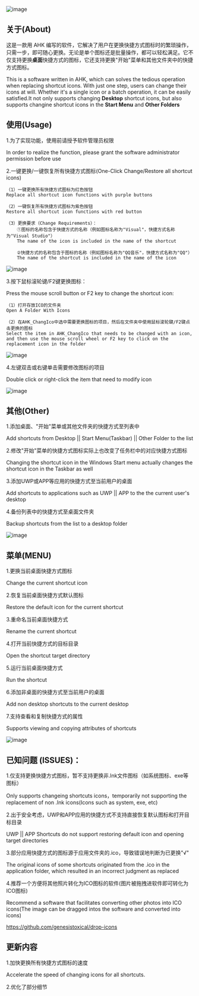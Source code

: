 ![image](https://github.com/iKineticate/AHK-ChangeIcon/blob/main/Introduction/AHK_ChangeIcon.png)

## 关于(About)

这是一款用 AHK 编写的软件，它解决了用户在更换快捷方式图标时的繁琐操作，只需一步，即可随心更换。无论是单个图标还是批量操作，都可以轻松满足。它不仅支持更换**桌面**快捷方式的图标，它还支持更换"开始"菜单和其他文件夹中的快捷方式图标。

This is a software written in AHK, which can solves the tedious operation when replacing shortcut icons. With just one step, users can change their icons at will. Whether it's a single icon or a batch operation, it can be easily satisfied.It not only supports changing **Desktop** shortcut icons, but also supports changine shortcut icons in the **Start Menu** and **Other Folders**

## 使用(Usage)

1.为了实现功能，使用前请授予软件管理员权限

In order to realize the function, please grant the software administrator permission before use

2.一键更换/一键恢复所有快捷方式图标(One-Click Change/Restore all shortcut icons)

    （1）一键更换所有快捷方式图标为红色按钮
    Replace all shortcut icon functions with purple buttons

    （2）一键恢复所有快捷方式图标为紫色按钮
    Restore all shortcut icon functions with red button

    （3）更换要求（Change Requirements）：
        ①图标的名称包含于快捷方式的名称（例如图标名称为"Visual"，快捷方式名称为"Visual Studio"）
        The name of the icon is included in the name of the shortcut

        ②快捷方式的名称包含于图标的名称（例如图标名称为"QQ音乐"，快捷方式名称为"QQ"）
        The name of the shortcut is included in the name of the icon

![image](https://github.com/iKineticate/AHK-ChangeIcon/blob/main/Introduction/Auto_Change.gif)

3.按下鼠标滚轮键/F2键更换图标：

Press the mouse scroll button or F2 key to change the shortcut icon:

    （1）打开存放ICO的文件夹
    Open A Folder With Icons

    （2）在AHK_ChangIco中选中需要更换图标的项目，然后在文件夹中使用鼠标滚轮键/F2键点击更换的图标
    Select the item in AHK_ChangIco that needs to be changed with an icon, and then use the mouse scroll wheel or F2 key to click on the replacement icon in the folder

![image](https://github.com/iKineticate/AHK-ChangeIcon/blob/main/Introduction/MButtom&F2.gif)

4.左键双击或右键单击需要修改图标的项目

Double click or right-click the item that need to modify icon

![image](https://github.com/iKineticate/AHK-ChangeIcon/blob/main/Introduction/LButtom&Menu.gif)


## 其他(Other)

1.添加桌面、"开始"菜单或其他文件夹的快捷方式至列表中

Add shortcuts from Desktop || Start Menu(Taskbar) || Other Folder to the list

2.修改"开始"菜单的快捷方式图标实际上也改变了任务栏中的对应快捷方式图标

Changing the shortcut icon in the Windows Start menu actually changes the shortcut icon in the Taskbar as well

3.添加UWP或APP等应用的快捷方式至当前用户的桌面

Add shortcuts to applications such as UWP || APP to the the current user's desktop

4.备份列表中的快捷方式至桌面文件夹

Backup shortcuts from the list to a desktop folder

![image](https://github.com/iKineticate/AHK-ChangeIcon/blob/main/Introduction/Other.png)

## 菜单(MENU)

1.更换当前桌面快捷方式图标

Change the current shortcut icon

2.恢复当前桌面快捷方式默认图标

Restore the default icon for the current shortcut

3.重命名当前桌面快捷方式

Rename the current shortcut

4.打开当前快捷方式的目标目录

Open the shortcut target directory

5.运行当前桌面快捷方式

Run the shortcut

6.添加非桌面的快捷方式至当前用户的桌面

Add non desktop shortcuts to the current desktop

7.支持查看和复制快捷方式的属性

Supports viewing and copying attributes of shortcuts

![image](https://github.com/iKineticate/AHK-ChangeIcon/blob/main/Introduction/Menu.jpg)

## 已知问题 (ISSUES)：

1.仅支持更换快捷方式图标，暂不支持更换非.lnk文件图标（如系统图标、exe等图标）

Only supports changeing shortcuts icons，temporarily not supporting the replacement of non .lnk icons(Icons such as system, exe, etc)

2.出于安全考虑，UWP和APP应用的快捷方式不支持直接恢复默认图标和打开目标目录

UWP || APP Shortcuts do not support restoring default icon and opening target directories

3.部分应用快捷方式的图标源于应用文件夹的.ico，导致错误地判断为已更换"√"

The original icons of some shortcuts originated from the .ico in the application folder, which resulted in an incorrect judgment as replaced

4.推荐一个方便将其他照片转化为ICO图标的软件(图片被拖拽进软件即可转化为ICO图标)

Recommend a software that facilitates converting other photos into ICO icons(The image can be dragged intos the software and converted into icons)

https://github.com/genesistoxical/drop-icons

## 更新内容

1.加快更换所有快捷方式图标的速度

Accelerate the speed of changing icons for all shortcuts.

2.优化了部分细节